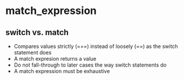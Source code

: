 # match_expression

## switch vs. match

* Compares values strictly (===) instead of loosely (==) as the
    switch statement does
* A match expresion returns a value
* Do not fall-through to later cases the way
    switch statements do
* A match expression must be exhaustive
